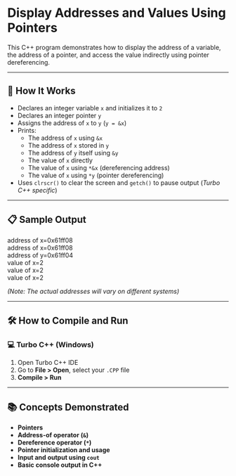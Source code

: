 # Display Addresses and Values Using Pointers

This C++ program demonstrates how to display the address of a variable, the address of a pointer, and access the value indirectly using pointer dereferencing.

---

## 🚀 How It Works

- Declares an integer variable `x` and initializes it to `2`
- Declares an integer pointer `y`
- Assigns the address of `x` to `y` (`y = &x`)
- Prints:
  - The address of `x` using `&x`
  - The address of `x` stored in `y`
  - The address of `y` itself using `&y`
  - The value of `x` directly
  - The value of `x` using `*&x` (dereferencing address)
  - The value of `x` using `*y` (pointer dereferencing)
- Uses `clrscr()` to clear the screen and `getch()` to pause output (*Turbo C++ specific*)

---

## 📋 Sample Output

address of x=0x61ff08  
address of x=0x61ff08  
address of y=0x61ff04  
value of x=2  
value of x=2  
value of x=2

*(Note: The actual addresses will vary on different systems)*

---

## 🛠️ How to Compile and Run

### 💻 Turbo C++ (Windows)

1. Open Turbo C++ IDE  
2. Go to **File > Open**, select your `.CPP` file  
3. **Compile > Run**

---

## 📚 Concepts Demonstrated
- **Pointers**
- **Address-of operator (`&`)**
- **Dereference operator (`*`)**
- **Pointer initialization and usage**
- **Input and output using `cout`**
- **Basic console output in C++**
